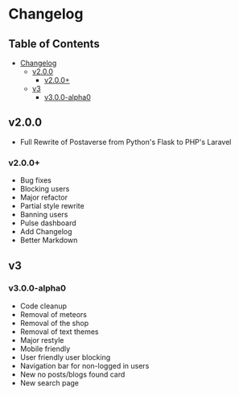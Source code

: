 # Changelog
## Table of Contents
- [Changelog](#changelog)
  - [v2.0.0](#v200)
    - [v2.0.0+](#v200-1)
  - [v3](#v3)
    - [v3.0.0-alpha0](#v3000-alpha0)

## v2.0.0
* Full Rewrite of Postaverse from Python's Flask to PHP's Laravel

### v2.0.0+
* Bug fixes
* Blocking users
* Major refactor
* Partial style rewrite
* Banning users
* Pulse dashboard
* Add Changelog
* Better Markdown

## v3

### v3.0.0-alpha0
* Code cleanup
* Removal of meteors
* Removal of the shop
* Removal of text themes
* Major restyle
* Mobile friendly
* User friendly user blocking
* Navigation bar for non-logged in users
* New no posts/blogs found card
* New search page
